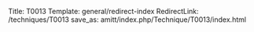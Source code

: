 Title: T0013
Template: general/redirect-index
RedirectLink: /techniques/T0013
save_as: amitt/index.php/Technique/T0013/index.html